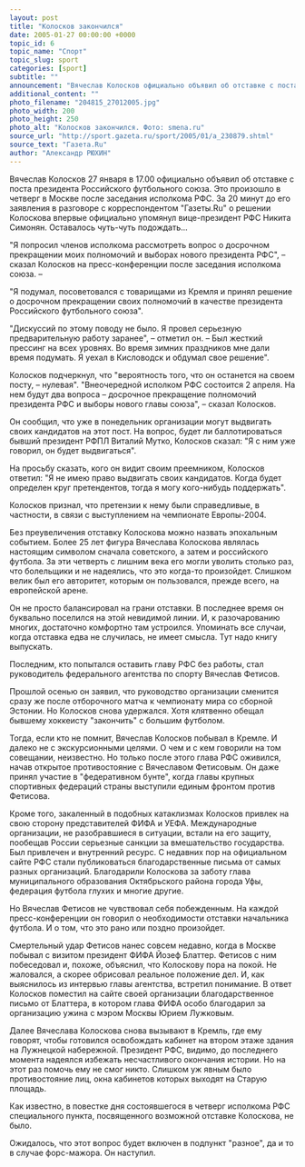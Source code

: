 ```yaml
---
layout: post
title: "Колосков закончился"
date: 2005-01-27 00:00:00 +0000
topic_id: 6
topic_name: "Спорт"
topic_slug: sport
categories: [sport]
subtitle: ""
announcement: "Вячеслав Колосков официально объявил об отставке с поста президента Российского футбольного союза. В четверг первый человек отечественного футбола, занявший свой пост в 1979 году, решил добровольно сложить полномочия. Таким образом, Кремль одержал первую серьезную спортивную победу."
additional_content: ""
photo_filename: "204815_27012005.jpg"
photo_width: 200
photo_height: 250
photo_alt: "Колосков закончился. Фото: smena.ru"
source_url: "http://sport.gazeta.ru/sport/2005/01/a_230879.shtml"
source_text: "Газета.Ru"
author: "Александр РЮХИН"
---
```

Вячеслав Колосков 27 января в 17.00 официально объявил об отставке с поста президента Российского футбольного союза. Это произошло в четверг в Москве после заседания исполкома РФС. За 20 минут до его заявления в разговоре с корреспондентом "Газеты.Ru" о решении Колоскова впервые официально упомянул вице-президент РФС Никита Симонян. Оставалось чуть-чуть подождать...

"Я попросил членов исполкома рассмотреть вопрос о досрочном прекращении моих полномочий и выборах нового президента РФС", – сказал Колосков на пресс-конференции после заседания исполкома союза. –

"Я подумал, посоветовался с товарищами из Кремля и принял решение о досрочном прекращении своих полномочий в качестве президента Российского футбольного союза".

"Дискуссий по этому поводу не было. Я провел серьезную предварительную работу заранее", – отметил он. – Был жесткий прессинг на всех уровнях. Во время зимних праздников мне дали время подумать. Я уехал в Кисловодск и обдумал свое решение".

Колосков подчеркнул, что "вероятность того, что он останется на своем посту, – нулевая". "Внеочередной исполком РФС состоится 2 апреля. На нем будут два вопроса – досрочное прекращение полномочий президента РФС и выборы нового главы союза", – сказал Колосков.

Он сообщил, что уже в понедельник организации могут выдвигать своих кандидатов на этот пост. На вопрос, будет ли баллотироваться бывший президент РФПЛ Виталий Мутко, Колосков сказал: "Я с ним уже говорил, он будет выдвигаться".

На просьбу сказать, кого он видит своим преемником, Колосков ответил: "Я не имею право выдвигать своих кандидатов. Когда будет определен круг претендентов, тогда я могу кого-нибудь поддержать".

Колосков признал, что претензии к нему были справедливые, в частности, в связи с выступлением на чемпионате Европы-2004.

Без преувеличения отставку Колоскова можно назвать эпохальным событием. Более 25 лет фигура Вячеслава Колоскова являлась настоящим символом сначала советского, а затем и российского футбола. За эти четверть с лишним века его могли уволить столько раз, что болельщики и не надеялись, что это когда-то произойдет. Слишком велик был его авторитет, которым он пользовался, прежде всего, на европейской арене.

Он не просто балансировал на грани отставки. В последнее время он буквально поселился на этой невидимой линии. И, к разочарованию многих, достаточно комфортно там устроился. Упоминать все случаи, когда отставка едва не случилась, не имеет смысла. Тут надо книгу выпускать.

Последним, кто попытался оставить главу РФС без работы, стал руководитель федерального агентства по спорту Вячеслав Фетисов.

Прошлой осенью он заявил, что руководство организации сменится сразу же после отборочного матча к чемпионату мира со сборной Эстонии. Но Колосков снова удержался. Хотя клятвенно обещал бывшему хоккеисту "закончить" с большим футболом.

Тогда, если кто не помнит, Вячеслав Колосков побывал в Кремле. И далеко не с экскурсионными целями. О чем и с кем говорили на том совещании, неизвестно. Но только после этого глава РФС оживился, начав открытое противостояние с Вячеславом Фетисовым. Он даже принял участие в "федеративном бунте", когда главы крупных спортивных федераций страны выступили единым фронтом против Фетисова.

Кроме того, закаленный в подобных катаклизмах Колосков привлек на свою сторону представителей ФИФА и УЕФА. Международные организации, не разобравшиеся в ситуации, встали на его защиту, пообещав России серьезные санкции за вмешательство государства. Был привлечен и внутренний ресурс. С недавних пор на официальном сайте РФС стали публиковаться благодарственные письма от самых разных организаций. Благодарили Колоскова за заботу глава муниципального образования Октябрьского района города Уфы, федерация футбола глухих и многие другие.

Но Вячеслав Фетисов не чувствовал себя побежденным. На каждой пресс-конференции он говорил о необходимости отставки начальника футбола. И о том, что это рано или поздно произойдет.

Смертельный удар Фетисов нанес совсем недавно, когда в Москве побывал с визитом президент ФИФА Йозеф Блаттер. Фетисов с ним побеседовал и, похоже, объяснил, что Колоскову пора на покой. Не жаловался, а скорее обрисовал реальное положение дел. И, как выяснилось из интервью главы агентства, встретил понимание. В ответ Колосков поместил на сайте своей организации благодарственное письмо от Блаттера, в котором глава ФИФА особо благодарил за организацию ужина с мэром Москвы Юрием Лужковым.

Далее Вячеслава Колоскова снова вызывают в Кремль, где ему говорят, чтобы готовился освобождать кабинет на втором этаже здания на Лужнецкой набережной. Президент РФС, видимо, до последнего момента надеялся избежать несчастливого окончания истории. Но на этот раз помочь ему не смог никто. Слишком уж явным было противостояние лиц, окна кабинетов которых выходят на Старую площадь.

Как известно, в повестке дня состоявшегося в четверг исполкома РФС специального пункта, посвященного возможной отставке Колоскова, не было.

Ожидалось, что этот вопрос будет включен в подпункт "разное", да и то в случае форс-мажора. Он наступил.
